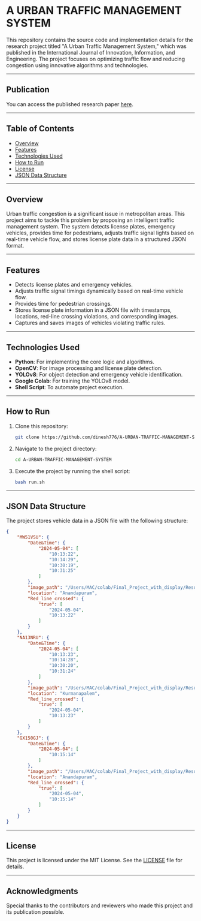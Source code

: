 # A URBAN TRAFFIC MANAGEMENT SYSTEM

This repository contains the source code and implementation details for the research project titled "A Urban Traffic Management System," which was published in the International Journal of Innovation, Information, and Engineering. The project focuses on optimizing traffic flow and reducing congestion using innovative algorithms and technologies.

---

## Publication
You can access the published research paper [here](http://www.journal-iiie-india.com/1_apr_24/77_online_apr.pdf).

---

## Table of Contents
- [Overview](#overview)
- [Features](#features)
- [Technologies Used](#technologies-used)
- [How to Run](#how-to-run)
- [License](#license)
- [JSON Data Structure](#json-data-structure)

---

## Overview
Urban traffic congestion is a significant issue in metropolitan areas. This project aims to tackle this problem by proposing an intelligent traffic management system. The system detects license plates, emergency vehicles, provides time for pedestrians, adjusts traffic signal lights based on real-time vehicle flow, and stores license plate data in a structured JSON format.

---

## Features
- Detects license plates and emergency vehicles.
- Adjusts traffic signal timings dynamically based on real-time vehicle flow.
- Provides time for pedestrian crossings.
- Stores license plate information in a JSON file with timestamps, locations, red-line crossing violations, and corresponding images.
- Captures and saves images of vehicles violating traffic rules.

---

## Technologies Used
- **Python**: For implementing the core logic and algorithms.
- **OpenCV**: For image processing and license plate detection.
- **YOLOv8**: For object detection and emergency vehicle identification.
- **Google Colab**: For training the YOLOv8 model.
- **Shell Script**: To automate project execution.

---

## How to Run
1. Clone this repository:
   ```bash
   git clone https://github.com/dinesh776/A-URBAN-TRAFFIC-MANAGEMENT-SYSTEM.git
   ```
2. Navigate to the project directory:
   ```bash
   cd A-URBAN-TRAFFIC-MANAGEMENT-SYSTEM
   ```
3. Execute the project by running the shell script:
   ```bash
   bash run.sh
   ```

---

## JSON Data Structure
The project stores vehicle data in a JSON file with the following structure:
```json
{
    "MW51VSU": {
        "Date&Time": {
            "2024-05-04": [
                "10:13:22",
                "10:14:29",
                "10:30:19",
                "10:31:25"
            ]
        },
        "image_path": "/Users/MAC/colab/Final_Project_with_display/Results/Road1/images/car_6faae277170c4eeba9f22544eb60a22f.png",
        "location": "Anandapuram",
        "Red_line_crossed": {
            "true": [
                "2024-05-04",
                "10:13:22"
            ]
        }
    },
    "NA13NRU": {
        "Date&Time": {
            "2024-05-04": [
                "10:13:23",
                "10:14:28",
                "10:30:20",
                "10:31:24"
            ]
        },
        "image_path": "/Users/MAC/colab/Final_Project_with_display/Results/Road1/images/car_428085a2a23a4394995a67fadd93e9a7.png",
        "location": "Kurmanapalem",
        "Red_line_crossed": {
            "true": [
                "2024-05-04",
                "10:13:23"
            ]
        }
    },
    "GX150GJ": {
        "Date&Time": {
            "2024-05-04": [
                "10:15:14"
            ]
        },
        "image_path": "/Users/MAC/colab/Final_Project_with_display/Results/Road1/images/car_df4ea6b57a2843a0a34bedb9836db6c3.png",
        "location": "Anandapuram",
        "Red_line_crossed": {
            "true": [
                "2024-05-04",
                "10:15:14"
            ]
        }
    }
}
```

---

## License
This project is licensed under the MIT License. See the [LICENSE](./LICENSE) file for details.

---

## Acknowledgments
Special thanks to the contributors and reviewers who made this project and its publication possible.


